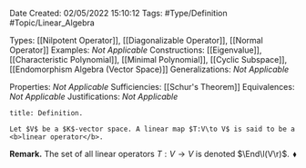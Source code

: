 <div class="topSpace"></div>

Date Created: 02/05/2022 15:10:12
Tags: #Type/Definition #Topic/Linear_Algebra

Types: [[Nilpotent Operator]], [[Diagonalizable Operator]], [[Normal Operator]]
Examples: <i>Not Applicable</i>
Constructions: [[Eigenvalue]], [[Characteristic Polynomial]], [[Minimal Polynomial]], [[Cyclic Subspace]], [[Endomorphism Algebra (Vector Space)]]
Generalizations: <i>Not Applicable</i>

Properties: <i>Not Applicable</i>
Sufficiencies: [[Schur's Theorem]]
Equivalences: <i>Not Applicable</i>
Justifications: <i>Not Applicable</i>

``` ad-Definition
title: Definition.

Let $V$ be a $K$-vector space. A linear map $T:V\to V$ is said to be a <b>linear operator</b>.

```

<b>Remark.</b> The set of all linear operators $T:V\to V$ is denoted $\End\l(V\r)$.<span style="float:right;">$\blacklozenge$</span>
